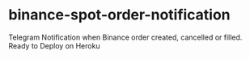 # binance-spot-order-notification
Telegram Notification when Binance order created, cancelled or filled. Ready to Deploy on Heroku
